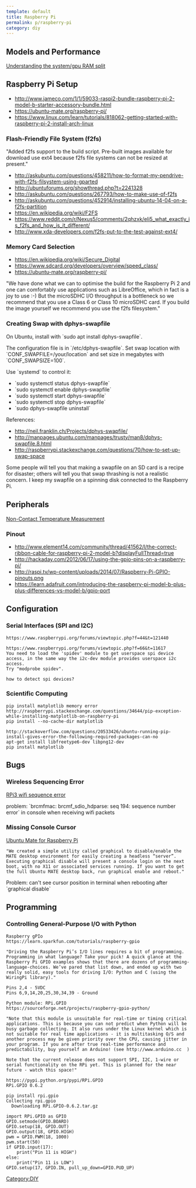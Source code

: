 ```yaml
---
template: default
title: Raspberry Pi
permalink: p/raspberry-pi
category: diy
---
```


Models and Performance
----------------------

[Understanding the system/gpu RAM split](https://raspberrypi.stackexchange.com/questions/56266/raspberry-pi-3-has-less-than-1gb-memory-available-at-os-level)

Raspberry Pi Setup
------------------

-   <http://www.jameco.com/1/1/59033-raspi2-bundle-raspberry-pi-2-model-b-starter-accessory-bundle.html>
-   <https://ubuntu-mate.org/raspberry-pi/>
-   <https://www.linux.com/learn/tutorials/818062-getting-started-with-raspberry-pi-2-install-arch-linux>

### Flash-Friendly File System (f2fs)

"Added f2fs support to the build script. Pre-built images available for download use ext4 because f2fs file systems can not be resized at present."

-   <http://askubuntu.com/questions/458211/how-to-format-my-pendrive-with-f2fs-filsystem-using-gparted>
-   <http://ubuntuforums.org/showthread.php?t=2241328>
-   <http://askubuntu.com/questions/267793/how-to-make-use-of-f2fs>
-   <http://askubuntu.com/questions/452914/installing-ubuntu-14-04-on-a-f2fs-partition>
-   <https://en.wikipedia.org/wiki/F2FS>
-   <https://www.reddit.com/r/Nexus5/comments/2qhzxk/eli5_what_exactly_is_f2fs_and_how_is_it_different/>
-   <http://www.xda-developers.com/f2fs-put-to-the-test-against-ext4/>

### Memory Card Selection

-   <https://en.wikipedia.org/wiki/Secure_Digital>
-   <https://www.sdcard.org/developers/overview/speed_class/>
-   <https://ubuntu-mate.org/raspberry-pi/>

"We have done what we can to optimise the build for the Raspberry Pi 2 and one can comfortably use applications such as LibreOffice, which in fact is a joy to use :-) But the microSDHC I/O throughput is a bottleneck so we recommend that you use a Class 6 or Class 10 microSDHC card. If you build the image yourself we recommend you use the f2fs filesystem."

### Creating Swap with dphys-swapfile

On Ubuntu, install with \`sudo apt install dphys-swapfile\`.

The configuration file is in \`/etc/dphys-swapfile\`. Set swap location with \`CONF_SWAPFILE=/your/location\` and set size in megabytes with \`CONF_SWAPSIZE=100\`.

Use \`systemd\` to control it:

-   \`sudo systemctl status dphys-swapfile\`
-   \`sudo systemctl enable dphys-swapfile\`
-   \`sudo systemctl start dphys-swapfile\`
-   \`sudo systemctl stop dphys-swapfile\`
-   \`sudo dphys-swapfile uninstall\`

References:

-   <http://neil.franklin.ch/Projects/dphys-swapfile/>
-   <http://manpages.ubuntu.com/manpages/trusty/man8/dphys-swapfile.8.html>
-   <http://raspberrypi.stackexchange.com/questions/70/how-to-set-up-swap-space>

Some people will tell you that making a swapfile on an SD card is a recipe for disaster; others will tell you that swap thrashing is not a realistic concern. I keep my swapfile on a spinning disk connected to the Raspberry Pi.

Peripherals
-----------

[Non-Contact Temperature Measurement](/Non-Contact_Temperature_Measurement "wikilink")

### Pinout

-   <http://www.element14.com/community/thread/41562/l/the-correct-ribbon-cable-for-raspberry-pi-2-model-b?displayFullThread=true>
-   <http://hackaday.com/2012/06/17/using-the-gpio-pins-on-a-raspberry-pi/>
-   <http://raspi.tv/wp-content/uploads/2014/07/Raspberry-Pi-GPIO-pinouts.png>
-   <https://learn.adafruit.com/introducing-the-raspberry-pi-model-b-plus-plus-differences-vs-model-b/gpio-port>

Configuration
-------------

### Serial Interfaces (SPI and I2C)

    https://www.raspberrypi.org/forums/viewtopic.php?f=44&t=121440

    https://www.raspberrypi.org/forums/viewtopic.php?f=66&t=11617
    You need to load the 'spidev' module to get userspace spi device access, in the same way the i2c-dev module provides userspace i2c access.
    Try "modprobe spidev".

    how to detect spi devices?

### Scientific Computing

    pip install matplotlib memory error
    http://raspberrypi.stackexchange.com/questions/34644/pip-exception-while-installing-matplotlib-on-raspberry-pi
    pip install --no-cache-dir matplotlib

    http://stackoverflow.com/questions/20533426/ubuntu-running-pip-install-gives-error-the-following-required-packages-can-no
    apt-get install libfreetype6-dev libpng12-dev
    pip install matplotlib

Bugs
----

### Wireless Sequencing Error

[RPi3 wifi sequence error](https://www.raspberrypi.org/forums/viewtopic.php?t=141684&p=937731)

problem: \`brcmfmac: brcmf_sdio_hdparse: seq 194: sequence number error\` in console when receiving wifi packets

### Missing Console Cursor

[Ubuntu Mate for Raspberry Pi](https://ubuntu-mate.org/raspberry-pi/)

    "We created a simple utility called graphical to disable/enable the MATE desktop environment for easily creating a headless “server”. Executing graphical disable will present a console login on the next boot, with no X11 or associated services running. If you want to get the full Ubuntu MATE desktop back, run graphical enable and reboot."

Problem: can't see cursor position in terminal when rebooting after \`graphical disable\`

Programming
-----------

### Controlling General-Purpose I/O with Python

    Raspberry gPIo
    https://learn.sparkfun.com/tutorials/raspberry-gpio

    "Driving the Raspberry Pi’s I/O lines requires a bit of programming. Programming in what language? Take your pick! A quick glance at the Raspberry Pi GPIO examples shows that there are dozens of programming-language-choices. We’ve pared that list down, and ended up with two really solid, easy tools for driving I/O: Python and C (using the WiringPi library)."

    Pins 2,4 - 5VDC
    Pins 6,9,14,20,25,30,34,39 - Ground

    Python module: RPi.GPIO
    https://sourceforge.net/projects/raspberry-gpio-python/

    "Note that this module is unsuitable for real-time or timing critical applications. This is because you can not predict when Python will be busy garbage collecting. It also runs under the Linux kernel which is not suitable for real time applications - it is multitasking O/S and another process may be given priority over the CPU, causing jitter in your program. If you are after true real-time performance and predictability, buy yourself an Arduino! (see http://www.arduino.cc  )

    Note that the current release does not support SPI, I2C, 1-wire or serial functionality on the RPi yet. This is planned for the near future - watch this space!"

    https://pypi.python.org/pypi/RPi.GPIO
    RPi.GPIO 0.6.2

    pip install rpi.gpio
    Collecting rpi.gpio
      Downloading RPi.GPIO-0.6.2.tar.gz

    import RPi.GPIO as GPIO
    GPIO.setmode(GPIO.BOARD)
    GPIO.setup(18, GPIO.OUT)
    GPIO.output(18, GPIO.HIGH)
    pwm = GPIO.PWM(18, 1000)
    pwm.start(50)
    if GPIO.input(17):
        print("Pin 11 is HIGH")
    else:
        print("Pin 11 is LOW")
    GPIO.setup(17, GPIO.IN, pull_up_down=GPIO.PUD_UP)

[Category:DIY](/Category:DIY "wikilink")
